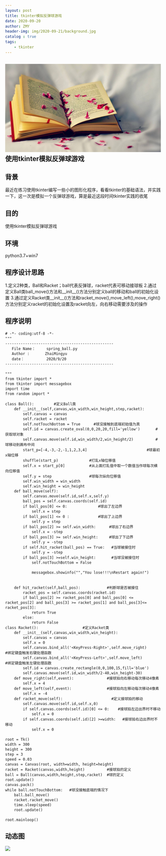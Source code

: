 ```yaml
---
layout: post
title: tkinter模拟反弹球游戏
date: 2020-09-20
author: ZMY
header-img: img/2020-09-21/background.jpg
catalog : true
tags:
    - tkinter
---
```

## <img class="original" src='https://raw.githubusercontent.com/276622709/276622709.github.io/master/img/2020-09-20/backgroup.jpeg'> 使用tkinter模拟反弹球游戏
## 背景
最近在练习使用tkinter编写一些小的图形化程序，看看tkinter的基础语法，并实践一下，这一次是模拟一个反弹球游戏，算是最近这段时间tkinter实践的收尾  
## 目的
使用tkinter模拟反弹球游戏
## 环境
python3.7+win7
## 程序设计思路
1.定义2种类，Ball和Racket；ball代表反弹球，racket代表可移动接球板
2.通过定义Ball类ball_move()方法和__init__()方法分别定义ball的移动和ball的初始化设置
3.通过定义Racket类__init__()方法和racket_move(),move_left(),move_right()方法分别定义racket的初始化设置及racket向左，向右移动需要涉及的操作
## 程序说明
```
# -*- coding:utf-8 -*-
"""
-------------------------------------------------
   File Name：     spring_ball.py
   Author :       ZhaiMingyu
   date：          2020/9/20
-------------------------------------------------

"""
from tkinter import *
from tkinter import messagebox
import time
from random import *

class Ball():         #定义Ball类
    def __init__(self,canvas,win_width,win_height,step,racket):
        self.canvas = canvas
        self.racket = racket
        self.notTouchBottom = True      #球没接触到底端初始值为真
        self.id = canvas.create_oval(0,0,20,20,fill='yellow')       #获取球对象
        self.canvas.move(self.id,win_width/2,win_height/2)          #球移动到画布中间
        start_p=[-4,-3,-2,-1,1,2,3,4]                           #球最初x轴位移
        shuffle(start_p)              #打乱x轴位移值
        self.x = start_p[0]           #从上面打乱值中取一个数值当作球每次横向位移值
        self.y = step                 #球每次纵向位移值
        self.win_width = win_width
        self.win_height = win_height
    def ball_move(self):
        self.canvas.move(self.id,self.x,self.y)
        ball_pos = self.canvas.coords(self.id)
        if ball_pos[0] <= 0:              #球出了左边界
            self.x = step
        if ball_pos[1] <= 0 :             #球出了上边界
            self.y = step
        if ball_pos[2] >= self.win_width:      #球出了右边界
            self.x = -step
        if ball_pos[3] >= self.win_height:     #球出了下边界
            self.y = -step
        if self.hit_racket(ball_pos) == True:   #当球被接住时
            self.y = -step
        if ball_pos[3] >=self.win_height:       #当球没被接住时
            self.notTouchBottom = False

            messagebox.showinfo("","You lose!!!\nRestart again!")


    def hit_racket(self,ball_pos):            #判断球是否被接住
        racket_pos = self.canvas.coords(racket.id)
        if ball_pos[2] >= racket_pos[0] and ball_pos[0] <= racket_pos[2] and ball_pos[3] >= racket_pos[1] and ball_pos[3]<= racket_pos[3]:
            return True
        else:
            return False
class Racket():                    #定义Racket类
    def __init__(self,canvas,win_width,win_height):
        self.canvas = canvas
        self.x = 0
        self.canvas.bind_all('<KeyPress-Right>',self.move_right)          #绑定键盘触发右键处理函数
        self.canvas.bind_all('<KeyPress-Left>',self.move_left)            #绑定键盘触发左键处理函数
        self.id = canvas.create_rectangle(0,0,100,15,fill='blue')
        self.canvas.move(self.id,win_width/2-40,win_height-30)
    def move_right(self,event):               #接球拍向右移动每次移动4像素
        self.x = 4
    def move_left(self,event):                #接球拍向左移动每次移动4像素
        self.x = -4
    def racket_move(self):                      #定义接球拍的移动
        self.canvas.move(self.id,self.x,0)
        if self.canvas.coords(self.id)[0] <= 0:    #接球拍左边出界时不移动
            self.x = 0
        if self.canvas.coords(self.id)[2] >=width:   #接球拍右边出界时不移动
            self.x = 0

root = Tk()
width = 300
height = 300
step = 3
speed = 0.03
canvas = Canvas(root, width=width, height=height)
racket = Racket(canvas,width,height)          #接球拍的定义
ball = Ball(canvas,width,height,step,racket)  #球的定义
root.update()
canvas.pack()
while ball.notTouchBottom:   #球没接触底端的情况下
    ball.ball_move()
    racket.racket_move()
    time.sleep(speed)
    root.update()

root.mainloop()
```
## 动态图
![](https://raw.githubusercontent.com/276622709/276622709.github.io/master/img/2020-09-20/spring_ball.gif)
